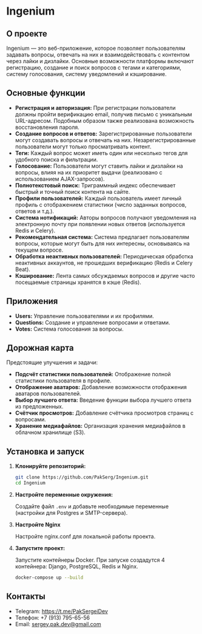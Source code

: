 # Ingenium

## О проекте

Ingenium — это веб-приложение, которое позволяет пользователям задавать вопросы, отвечать на них и взаимодействовать с контентом через лайки и дизлайки. Основные возможности платформы включают регистрацию, создание и поиск вопросов с тегами и категориями, систему голосования, систему уведомлений и кэширование.

## Основные функции

- **Регистрация и авторизация:** При регистрации пользователи должны пройти верификацию email, получив письмо с уникальным URL-адресом. Подобным образом также реализована возможность восстановления пароля.
- **Создание вопросов и ответов:** Зарегистрированные пользователи могут создавать вопросы и отвечать на них. Незарегистрированные пользователи могут только просматривать контент.
- **Теги:** Каждый вопрос может иметь один или несколько тегов для удобного поиска и фильтрации.
- **Голосование:** Пользователи могут ставить лайки и дизлайки на вопросы, влияя на их приоритет выдачи (реализовано с использованием AJAX-запросов).
- **Полнотекстовый поиск:** Триграммный индекс обеспечивает быстрый и точный поиск контента на сайте.
- **Профили пользователей:** Каждый пользователь имеет личный профиль с отображением статистики (число заданных вопросов, ответов и т.д.).
- **Система нотификаций:** Авторы вопросов получают уведомления на электронную почту при появлении новых ответов (используется Redis и Celery).
- **Рекомендательная система:**  Система предлагает пользователям вопросы, которые могут быть для них интересны, основываясь на текущем вопросе.
- **Обработка неактивных пользователей:** Периодическая обработка неактивных аккаунтов, не прошедших верификацию (Redis и Celery Beat).
- **Кэширование:** Лента самых обсуждаемых вопросов и другие часто посещаемые страницы хранятся в кэше (Redis).

## Приложения

- **Users:** Управление пользователями и их профилями.
- **Questions:** Создание и управление вопросами и ответами.
- **Votes:** Система голосования за вопросы.

## Дорожная карта

Предстоящие улучшения и задачи:

- **Подсчёт статистики пользователей:** Отображение полной статистики пользователя в профиле.
- **Отображение аватаров:** Добавление возможности отображения аватаров пользователей.
- **Выбор лучшего ответа:** Введение функции выбора лучшего ответа из предложенных.
- **Счётчик просмотров:** Добавление счётчика просмотров страниц с вопросами.
- **Хранение медиафайлов:** Организация хранения медиафайлов в облачном хранилище (S3).

## Установка и запуск

1. **Клонируйте репозиторий:**

    ```bash
    git clone https://github.com/PakSerg/Ingenium.git
    cd Ingenium
    ```

2. **Настройте переменные окружения:**

    Создайте файл `.env` и добавьте необходимые переменные (настройки для Postgres и SMTP-сервера).
    
3. **Настройте Nginx**

    Настройте nginx.conf для локальной работы проекта.
    
4. **Запустите проект:**

    Запустите контейнеры Docker. При запуске создадутся 4 контейнера: Django, PostgreSQL, Redis и Nginx.
    ```bash
    docker-compose up --build
    ```


## Контакты

- Telegram: https://t.me/PakSergeiDev
- Телефон: +7 (913) 795-65-56
- Email: sergey.pak.dev@gmail.com
